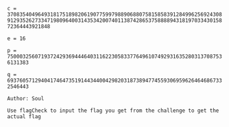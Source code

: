 `c = 3708354049649318175189820619077599798890688075815858391284996256924308912935262733471980964003143534200740113874286537588889431819703343015872364443921848`

`e = 16`

`p = 75000325607193724293694446403116223058337764961074929316352803137087536131383`

`q = 69376057129404174647351914434400429820318738947745593069596264646867332546443`


```Author: Soul```

`Use flagCheck to input the flag you get from the challenge to get the actual flag`
